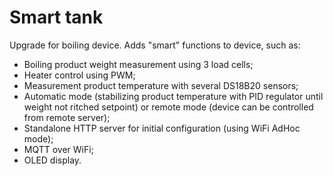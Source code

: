 # Smart tank

Upgrade for boiling device. Adds "smart" functions to device, such as:

- Boiling product weight measurement using 3 load cells;
- Heater control using PWM;
- Measurement product temperature with several DS18B20 sensors;
- Automatic mode (stabilizing product temperature with PID regulator until weight not ritched setpoint) or remote mode (device can be controlled from remote server);
- Standalone HTTP server for initial configuration (using WiFi AdHoc mode);
- MQTT over WiFi;
- OLED display.
